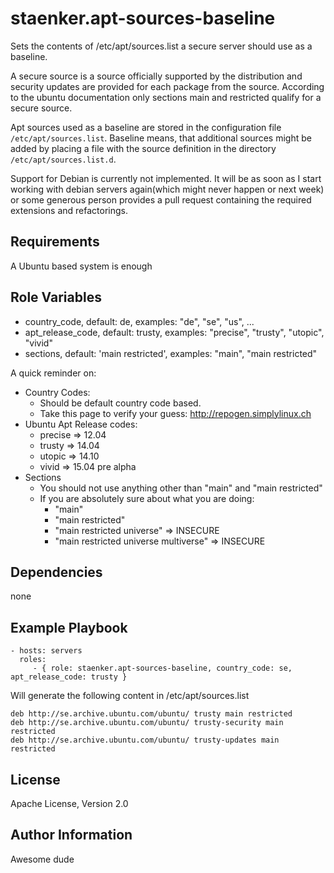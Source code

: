 staenker.apt-sources-baseline
=========

Sets the contents of /etc/apt/sources.list a secure server should use as a
baseline.

A secure source is a source officially supported by the distribution and security
updates are provided for each package from the source. According to the ubuntu
documentation only sections main and restricted qualify for a secure source.

Apt sources used as a baseline are stored in the configuration file
`/etc/apt/sources.list`. Baseline means, that additional sources might be added
by placing a file with the source definition in the directory
`/etc/apt/sources.list.d`.

Support for Debian is currently not implemented. It will be as soon as I start
working with debian servers again(which might never happen or next week) or some
generous person provides a pull request containing the required extensions and
refactorings.

Requirements
------------

A Ubuntu based system is enough

Role Variables
--------------

 * country_code, default: de, examples: "de", "se", "us", ...
 * apt_release_code, default: trusty, examples: "precise", "trusty", "utopic", "vivid"
 * sections, default: 'main restricted', examples: "main", "main restricted"

A quick reminder on:

* Country Codes:
    * Should be default country code based.
    * Take this page to verify your guess: http://repogen.simplylinux.ch
* Ubuntu Apt Release codes:
    * precise => 12.04
    * trusty => 14.04
    * utopic => 14.10
    * vivid => 15.04 pre alpha
* Sections
    * You should not use anything other than "main" and "main restricted"
    * If you are absolutely sure about what you are doing:
        * "main"
        * "main restricted"
        * "main restricted universe" => INSECURE
        * "main restricted universe multiverse" => INSECURE

Dependencies
------------

none

Example Playbook
----------------

    - hosts: servers
      roles:
         - { role: staenker.apt-sources-baseline, country_code: se, apt_release_code: trusty }
Will generate the following content in /etc/apt/sources.list

    deb http://se.archive.ubuntu.com/ubuntu/ trusty main restricted
    deb http://se.archive.ubuntu.com/ubuntu/ trusty-security main restricted
    deb http://se.archive.ubuntu.com/ubuntu/ trusty-updates main restricted

License
-------

Apache License, Version 2.0

Author Information
------------------

Awesome dude
